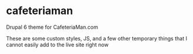 cafeteriaman
============

Drupal 6 theme for CafeteriaMan.com

These are some custom styles, JS, and a few other temporary things that I cannot easily add to the live site right now
